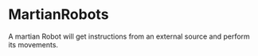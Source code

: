 # MartianRobots
A martian Robot will get instructions from an external source and perform its movements.


